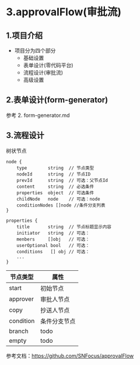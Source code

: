 # 3.approvalFlow(审批流)
## 1.项目介绍
- 项目分为四个部分
    - 基础设置
    - 表单设计(零代码平台)
    - 流程设计(审批流)
    - 高级设置
## 2.表单设计(form-generator)
参考 2. form-generator.md
## 3.流程设计
树状节点
```
node {
    type        string  // 节点类型
    nodeId      string  // 节点ID
    prevId      string  // 可选：父节点Id
    content     string  // 必选条件
    properties  object  // 可选条件
    childNode   node    // 可选：node
    conditionNodes []node //条件分支列表
}
    
properties {
    title       string  // 节点标题显示内容
    initiator   string  // 可选：
    menbers     []obj   // 可选：
    userOptional bool   // 可选：
    conditions   [] obj // 可选：
    ...
}
```
| 节点类型 | 属性 |
|---|---|
| start | 初始节点 |  
|approver|审批人节点|
| copy | 抄送人节点 |  
|condition|条件分支节点|
| branch | todo |  
|empty|todo|

参考文档：https://github.com/SNFocus/approvalFlow